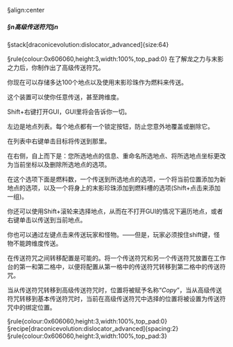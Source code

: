 §align:center
##### §n高级传送符咒§n

§stack[draconicevolution:dislocator_advanced]{size:64}

§rule{colour:0x606060,height:3,width:100%,top_pad:0}
在了解龙之力与末影之力后，你制作出了高级传送符咒。

你现在可以存储多达100个地点以及使用末影珍珠作为燃料来传送。

这个装置可以使你任意传送，甚至跨维度。

Shift+右键打开GUI，GUI里将会告诉你一切。

左边是地点列表。每个地点都有一个锁定按钮，防止您意外地覆盖或删除它。

在列表中右键单击目标将传送到那里。

在右侧，自上而下是：您所选地点的信息、重命名所选地点、将所选地点坐标更改为当前坐标以及删除所选地点的选项。

在这个选项下面是燃料数，一个传送到所选地点的选项，一个将当前位置添加为新地点的选项，以及一个将身上的末影珍珠添加到燃料槽的选项(Shift+点击来添加一组)。

你还可以使用Shift+滚轮来选择地点，从而在不打开GUI的情况下遍历地点，或者右键单击以传送到当前地点。

你也可以通过左键点击来传送玩家和怪物。——但是，玩家必须按住shift键，怪物不能跨维度传送。

在传送符咒之间转移配置是可能的。将一个传送符咒和另一个传送符咒放置在工作台的第一和第二格中，以便将配置从第一格中的传送符咒转移到第二格中的传送符咒。

当从传送符咒转移到高级传送符咒时，位置将被赋予名称“*Copy*”，当从高级传送符咒转移到基本传送符咒时，当前在高级传送符咒中选择的位置将被设置为传送符咒中的绑定位置。

§rule{colour:0x606060,height:3,width:100%,top_pad:0}
§recipe[draconicevolution:dislocator_advanced]{spacing:2}
§rule{colour:0x606060,height:3,width:100%,top_pad:3}